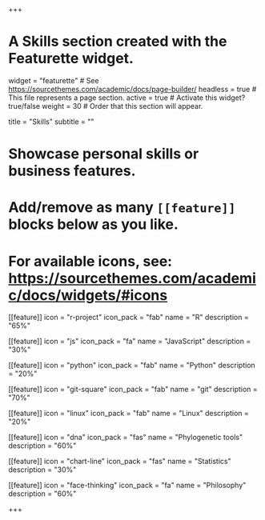 +++
# A Skills section created with the Featurette widget.
widget = "featurette"  # See https://sourcethemes.com/academic/docs/page-builder/
headless = true  # This file represents a page section.
active = true  # Activate this widget? true/false
weight = 30  # Order that this section will appear.

title = "Skills"
subtitle = ""

# Showcase personal skills or business features.
# 
# Add/remove as many `[[feature]]` blocks below as you like.
# 
# For available icons, see: https://sourcethemes.com/academic/docs/widgets/#icons

[[feature]]
  icon = "r-project"
  icon_pack = "fab"
  name = "R"
  description = "65%"

[[feature]]
  icon = "js"
  icon_pack = "fa"
  name = "JavaScript"
  description = "30%"
  
[[feature]]
  icon = "python"
  icon_pack = "fab"
  name = "Python"
  description = "20%"

[[feature]]
  icon = "git-square"
  icon_pack = "fab"
  name = "git"
  description = "70%"  

[[feature]]
  icon = "linux"
  icon_pack = "fab"
  name = "Linux"
  description = "20%"  

[[feature]]
  icon = "dna"
  icon_pack = "fas"
  name = "Phylogenetic tools"
  description = "60%"  

[[feature]]
  icon = "chart-line"
  icon_pack = "fas"
  name = "Statistics"
  description = "30%"

[[feature]]
  icon = "face-thinking"
  icon_pack = "fa"
  name = "Philosophy"
  description = "60%"
    
+++
